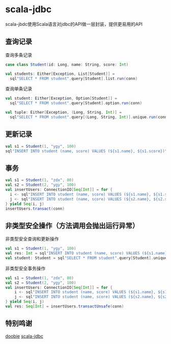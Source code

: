 # scala-jdbc

scala-jbdc使用Scala语言对jdbc的API做一层封装，提供更易用的API

## 查询记录

查询多条记录
```scala
case class Student(id: Long, name: String, score: Int)

val students: Either[Exception, List[Student]] =
  sql"SELECT * FROM student".query[Student].list.run(conn)
```

查询单条记录
```scala
val student: Either[Exception, Option[Student]] =
  sql"SELECT * FROM student".query[Student].option.run(conn)

val tuple: Either[Exception, (Long, String, Int)] =
  sql"SELECT * FROM student".query[(Long, String, Int)].unique.run(conn)
```

## 更新记录

```scala
val s1 = Student(1, "ygy", 100)
sql"INSERT INTO student (name, score) VALUES (${s1.name}, ${s1.score})".update.run(conn)
```

## 事务

```scala
val s1 = Student(1, "zdx", 80)
val s2 = Student(2, "ygy", 100)
val insertUsers: ConnectionIO[Seq[Int]] = for {
  i <- sql"INSERT INTO student (name, score) VALUES (${s1.name}, ${s1.score})".update
  j <- sql"INSERT INTO student (name, score) VALUES (${s2.name}, ${s2.score})".update
} yield Seq(i, j)
insertUsers.transact(conn)
```
## 非类型安全操作（方法调用会抛出运行异常）

非类型安全查询和更新操作
```scala
val s1 = Student(1, "ygy", 100)
val res: Int = sql"INSERT INTO student (name, score) VALUES (${s1.name}, ${s1.score})".update.runUnsafe(conn)
val student: Student = sql"SELECT * FROM student".query[Student].unique.runUnsafe(conn)
```

非类型安全事务操作
```scala
val s1 = Student(1, "zdx", 80)
val s2 = Student(2, "ygy", 100)
val insertUsers: ConnectionIO[Seq[Int]] = for {
    i <- sql"INSERT INTO student (name, score) VALUES (${s1.name}, ${s1.score})".update
    j <- sql"INSERT INTO student (name, score) VALUES (${s2.name}, ${s2.score})".update
} yield Seq(i, j)
val res: Seq[Int] = insertUsers.transactUnsafe(conn)
```
## 特别鸣谢
[doobie](https://github.com/tpolecat/doobie)
[scala-jdbc](https://github.com/takezoe/scala-jdbc)

